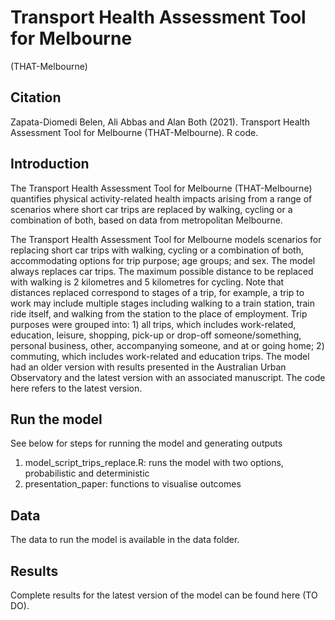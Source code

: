 # Transport Health Assessment Tool for Melbourne 
(THAT-Melbourne)

## Citation

Zapata-Diomedi Belen, Ali Abbas and Alan Both (2021). Transport Health Assessment Tool for Melbourne (THAT-Melbourne). R code.

## Introduction 

The Transport Health Assessment Tool for Melbourne (THAT-Melbourne) quantifies physical activity-related health impacts arising from a range of scenarios where short car trips are replaced by walking, cycling or a combination of both, based on data from metropolitan Melbourne.

The Transport Health Assessment Tool for Melbourne models scenarios for replacing short car trips with walking, cycling or a combination of both, accommodating options for trip purpose; age groups; and sex. The model always replaces car trips. The maximum possible distance to be replaced with walking is 2 kilometres and 5 kilometres for cycling. Note that distances replaced correspond to stages of a trip, for example, a trip to work may include multiple stages including walking to a train station, train ride itself, and walking from the station to the place of employment. Trip purposes were grouped into: 1) all trips, which includes work-related, education, leisure, shopping, pick-up or drop-off someone/something, personal business, other, accompanying someone, and at or going home; 2) commuting, which includes work-related and education trips.
The model had an older version with results presented in the Australian Urban Observatory and the latest version with an associated manuscript. The code here refers to the latest version.

## Run the model

See below for steps for running the model and generating outputs

1) model_script_trips_replace.R: runs the model with two options, probabilistic and deterministic
2) presentation_paper: functions to visualise outcomes

## Data

The data to run the model is available in the data folder. 

## Results
Complete results for the latest version of the model can be found here (TO DO).